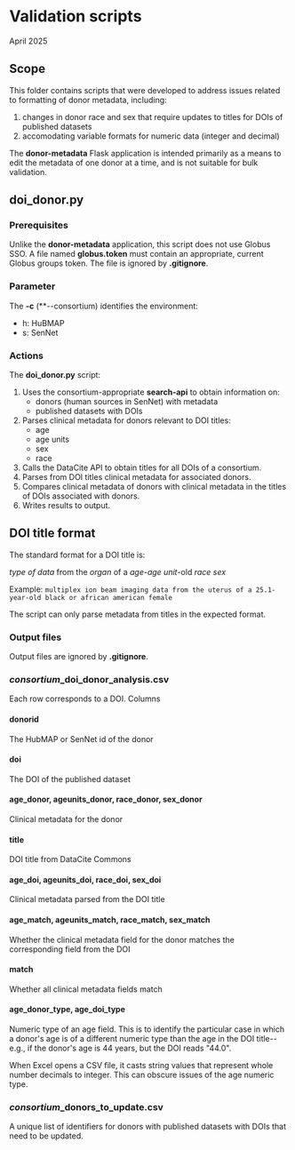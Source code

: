 # Validation scripts
April 2025 

## Scope
This folder contains scripts that were developed to address 
issues related to formatting of donor metadata, including:

1. changes in donor race and sex that require updates to titles for DOIs of published datasets
2. accomodating variable formats for numeric data (integer and decimal)

The **donor-metadata** Flask application is intended primarily as a means to edit the metadata of 
one donor at a time, and is not suitable for bulk validation.

## doi_donor.py
### Prerequisites
Unlike the **donor-metadata** application, this script does not use Globus SSO.
A file named **globus.token** must contain an appropriate, current Globus groups token.
The file is ignored by **.gitignore**.

### Parameter
The **-c** (**--consortium) identifies the environment:
- h: HuBMAP
- s: SenNet

### Actions
The **doi_donor.py** script:
1. Uses the consortium-appropriate **search-api** to obtain information on:
   - donors (human sources in SenNet) with metadata
   - published datasets with DOIs
2. Parses clinical metadata for donors relevant to DOI titles:
   - age
   - age units
   - sex
   - race
3. Calls the DataCite API to obtain titles for all DOIs of a consortium.
4. Parses from DOI titles clinical metadata for associated donors. 
5. Compares clinical metadata of donors with clinical metadata in the titles of DOIs associated with donors.
6. Writes results to output.

## DOI title format
The standard format for a DOI title is:

*type of data* from the *organ* of a *age*-*age unit*-old *race* *sex*

Example:
`multiplex ion beam imaging data from the uterus of a 25.1-year-old black or african american female`

The script can only parse metadata from titles in the expected format.

### Output files
Output files are ignored by **.gitignore**.

### *consortium*_doi_donor_analysis.csv
Each row corresponds to a DOI.
Columns

#### donorid
The HubMAP or SenNet id of the donor
#### doi
The DOI of the published dataset
#### age_donor, ageunits_donor, race_donor, sex_donor
Clinical metadata for the donor
#### title
DOI title from DataCite Commons
#### age_doi, ageunits_doi, race_doi, sex_doi
Clinical metadata parsed from the DOI title
#### age_match, ageunits_match, race_match, sex_match
Whether the clinical metadata field for the donor matches the corresponding field from the DOI
#### match
Whether all clinical metadata fields match
#### age_donor_type, age_doi_type
Numeric type of an age field. This is to identify the particular case in which a donor's age is of a different numeric type 
than the age in the DOI title--e.g., if the donor's age is 44 years, but
the DOI reads "44.0". 

When Excel opens a CSV file, it casts string values that represent whole number decimals to integer. 
This can obscure issues of the age numeric type.

### *consortium*_donors_to_update.csv
A unique list of identifiers for donors with published datasets
with DOIs that need to be updated.